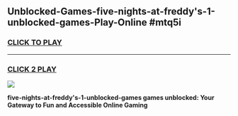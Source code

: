 
## Unblocked-Games-five-nights-at-freddy's-1-unblocked-games-Play-Online #mtq5i
<h3>
<a href="https://news.freeplayer.one?title=five-nights-at-freddy's-1-unblocked-games&ref=3">CLICK TO PLAY</a></h3>
<hr>

<h3>
<a href="https://news.freeplayer.one?title=five-nights-at-freddy's-1-unblocked-games&ref=3">CLICK 2 PLAY</a>
  
</h3>

<a href="https://news.freeplayer.one?title=five-nights-at-freddy's-1-unblocked-games&ref=3"><img src="https://clearcache.store/games.png"></a>


**five-nights-at-freddy's-1-unblocked-games games unblocked: Your Gateway to Fun and Accessible Online Gaming**
